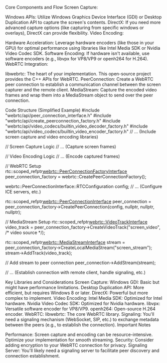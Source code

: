 Core Components and Flow
Screen Capture:

Windows APIs: Utilize Windows Graphics Device Interface (GDI) or Desktop Duplication API to capture the screen's contents.
DirectX: If you need more advanced capture options (like capturing from specific windows or overlays), DirectX can provide flexibility.
Video Encoding:

Hardware Acceleration: Leverage hardware encoders (like those in your GPU) for optimal performance using libraries like Intel Media SDK or Nvidia Video Codec SDK.
Software Encoding: If hardware isn't available, use software encoders (e.g., libvpx for VP8/VP9 or openh264 for H.264).
WebRTC Integration:

libwebrtc: The heart of your implementation. This open-source project provides the C++ APIs for WebRTC.
PeerConnection: Create a WebRTC peer connection to establish a communication channel between the screen capturer and the remote client.
MediaStream: Capture the encoded video frames and wrap them into a MediaStream object to send over the peer connection.

Code Structure (Simplified Example)
#include "webrtc/api/peer_connection_interface.h" 
#include "webrtc/api/create_peerconnection_factory.h"
#include "webrtc/api/video_codecs/builtin_video_decoder_factory.h"
#include "webrtc/api/video_codecs/builtin_video_encoder_factory.h"
// ... (Include screen capture and video encoding libraries)

// Screen Capture Logic
// ... (Capture screen frames)

// Video Encoding Logic
// ... (Encode captured frames)

// WebRTC Setup
rtc::scoped_refptr<webrtc::PeerConnectionFactoryInterface> peer_connection_factory =
    webrtc::CreatePeerConnectionFactory();

webrtc::PeerConnectionInterface::RTCConfiguration config;
// ... (Configure ICE servers, etc.)

rtc::scoped_refptr<webrtc::PeerConnectionInterface> peer_connection =
    peer_connection_factory->CreatePeerConnection(config, nullptr, nullptr, nullptr);

// MediaStream Setup
rtc::scoped_refptr<webrtc::VideoTrackInterface> video_track =
    peer_connection_factory->CreateVideoTrack("screen_video", /* video source */);

rtc::scoped_refptr<webrtc::MediaStreamInterface> stream =
    peer_connection_factory->CreateLocalMediaStream("screen_stream");
stream->AddTrack(video_track);

// Add stream to peer connection
peer_connection->AddStream(stream);

// ... (Establish connection with remote client, handle signaling, etc.)

Key Libraries and Considerations
Screen Capture:
Windows GDI: Basic but might have performance limitations.
Desktop Duplication API: More efficient, but requires Windows 8 or later.
DirectX: Powerful but more complex to implement.
Video Encoding:
Intel Media SDK: Optimized for Intel hardware.
Nvidia Video Codec SDK: Optimized for Nvidia hardware.
libvpx: Versatile software encoder for VP8/VP9.
openh264: Open-source H.264 encoder.
WebRTC:
libwebrtc: The core WebRTC library.
Signaling: You'll need a signaling mechanism (WebSocket, SIP, etc.) to exchange metadata between the peers (e.g., to establish the connection).
Important Notes

Performance: Screen capture and encoding can be resource-intensive. Optimize your implementation for smooth streaming.
Security: Consider adding encryption to your WebRTC connection for privacy.
Signaling Server: You'll likely need a signaling server to facilitate peer discovery and connection establishment.

